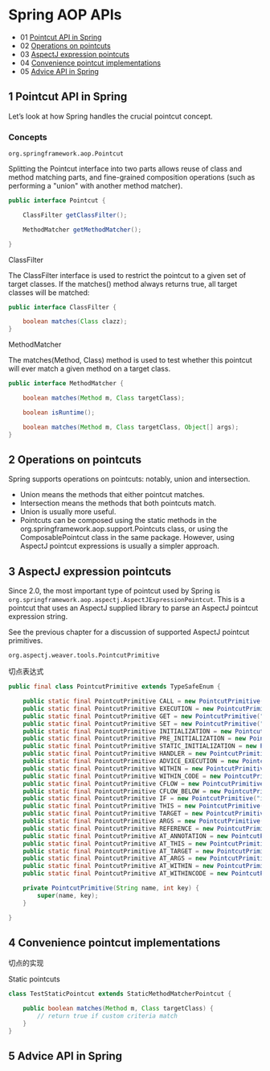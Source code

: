 # Spring AOP APIs

- 01 [Pointcut API in Spring](#1-pointcut-api-in-spring)
- 02 [Operations on pointcuts](#2-operations-on-pointcuts)
- 03 [AspectJ expression pointcuts](#3-aspectj-expression-pointcuts)
- 04 [Convenience pointcut implementations](#4-convenience-pointcut-implementations)
- 05 [Advice API in Spring](#5-advice-api-in-spring)

## 1 Pointcut API in Spring

Let’s look at how Spring handles the crucial pointcut concept.

### Concepts

`org.springframework.aop.Pointcut`

Splitting the Pointcut interface into two parts allows reuse of class and method matching parts, and fine-grained composition operations (such as performing a "union" with another method matcher).

```java
public interface Pointcut {

    ClassFilter getClassFilter();

    MethodMatcher getMethodMatcher();

}
```

ClassFilter

The ClassFilter interface is used to restrict the pointcut to a given set of target classes. If the matches() method always returns true, all target classes will be matched:

```java
public interface ClassFilter {

    boolean matches(Class clazz);
}
```

MethodMatcher

The matches(Method, Class) method is used to test whether this pointcut will ever match a given method on a target class.

```java
public interface MethodMatcher {

    boolean matches(Method m, Class targetClass);

    boolean isRuntime();

    boolean matches(Method m, Class targetClass, Object[] args);
}
```

## 2 Operations on pointcuts

Spring supports operations on pointcuts: notably, union and intersection.

- Union means the methods that either pointcut matches.
- Intersection means the methods that both pointcuts match.
- Union is usually more useful.
- Pointcuts can be composed using the static methods in the org.springframework.aop.support.Pointcuts class, or using the ComposablePointcut class in the same package. However, using AspectJ pointcut expressions is usually a simpler approach.

## 3 AspectJ expression pointcuts

Since 2.0, the most important type of pointcut used by Spring is `org.springframework.aop.aspectj.AspectJExpressionPointcut`. This is a pointcut that uses an AspectJ supplied library to parse an AspectJ pointcut expression string.

See the previous chapter for a discussion of supported AspectJ pointcut primitives.

`org.aspectj.weaver.tools.PointcutPrimitive`

切点表达式

```java
public final class PointcutPrimitive extends TypeSafeEnum {

	public static final PointcutPrimitive CALL = new PointcutPrimitive("call",1);
	public static final PointcutPrimitive EXECUTION = new PointcutPrimitive("execution",2);
	public static final PointcutPrimitive GET = new PointcutPrimitive("get",3);
	public static final PointcutPrimitive SET = new PointcutPrimitive("set",4);
	public static final PointcutPrimitive INITIALIZATION = new PointcutPrimitive("initialization",5);
	public static final PointcutPrimitive PRE_INITIALIZATION = new PointcutPrimitive("preinitialization",6);
	public static final PointcutPrimitive STATIC_INITIALIZATION = new PointcutPrimitive("staticinitialization",7);
	public static final PointcutPrimitive HANDLER = new PointcutPrimitive("handler",8);
	public static final PointcutPrimitive ADVICE_EXECUTION = new PointcutPrimitive("adviceexecution",9);
	public static final PointcutPrimitive WITHIN = new PointcutPrimitive("within",10);
	public static final PointcutPrimitive WITHIN_CODE = new PointcutPrimitive("withincode",11);
	public static final PointcutPrimitive CFLOW = new PointcutPrimitive("cflow",12);
	public static final PointcutPrimitive CFLOW_BELOW = new PointcutPrimitive("cflowbelow",13);
	public static final PointcutPrimitive IF = new PointcutPrimitive("if",14);
	public static final PointcutPrimitive THIS = new PointcutPrimitive("this",15);
	public static final PointcutPrimitive TARGET = new PointcutPrimitive("target",16);
	public static final PointcutPrimitive ARGS = new PointcutPrimitive("args",17);
	public static final PointcutPrimitive REFERENCE = new PointcutPrimitive("reference pointcut",18);
	public static final PointcutPrimitive AT_ANNOTATION = new PointcutPrimitive("@annotation",19);
	public static final PointcutPrimitive AT_THIS = new PointcutPrimitive("@this",20);
	public static final PointcutPrimitive AT_TARGET = new PointcutPrimitive("@target",21);
	public static final PointcutPrimitive AT_ARGS = new PointcutPrimitive("@args",22);
	public static final PointcutPrimitive AT_WITHIN = new PointcutPrimitive("@within",23);
	public static final PointcutPrimitive AT_WITHINCODE = new PointcutPrimitive("@withincode",24);

	private PointcutPrimitive(String name, int key) {
		super(name, key);
	}

}
```

## 4 Convenience pointcut implementations

切点的实现

Static pointcuts

```java
class TestStaticPointcut extends StaticMethodMatcherPointcut {

    public boolean matches(Method m, Class targetClass) {
        // return true if custom criteria match
    }
}
```

## 5 Advice API in Spring
